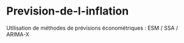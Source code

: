 # Prevision-de-l-inflation
Utilisation de méthodes de prévisions économétriques : ESM / SSA / ARIMA-X
